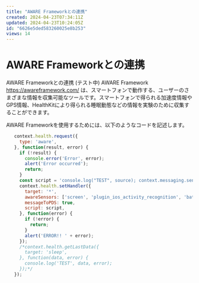 ```yaml
---
title: "AWARE Frameworkとの連携"
created: 2024-04-23T07:34:11Z
updated: 2024-04-23T10:24:05Z
id: "6626e5ded583260025e8b253"
views: 14
---
```


# AWARE Frameworkとの連携

AWARE Frameworkとの連携
(テスト中)
AWARE Framework <https://awareframework.com/> は、スマートフォンで動作する、ユーザーのさまざまな情報を収集可能なツールです。スマートフォンで得られる加速度情報やGPS情報、HealthKitにより得られる睡眠動態などの情報を実験のために収集することができます。

AWARE Frameworkを使用するためには、以下のようなコードを記述します。

```javascript
   context.health.request({
     type: 'aware',
   }, function(result, error) {
     if (!result) {
       console.error('Error', error);
       alert('Error occurred');
       return;
     }
     const script = 'console.log("TEST", source); context.messaging.send({type: "text", text: "AWAREデータが共有されました " + new Date()});';
     context.health.setHandler({
       target: '*',
       awareSensors: ['screen', 'plugin_ios_activity_recognition', 'battery', 'accelerometer', 'google_fused_locaion'],
       messageToPDS: true,
       script: script,
     }, function(error) {
       if (!error) {
         return;
       }
       alert('ERROR!! ' + error);
     });
     /*context.health.getLastData({
       target: 'sleep',
     }, function(data, error) {
       console.log('TEST', data, error);
     });*/  
   });

```